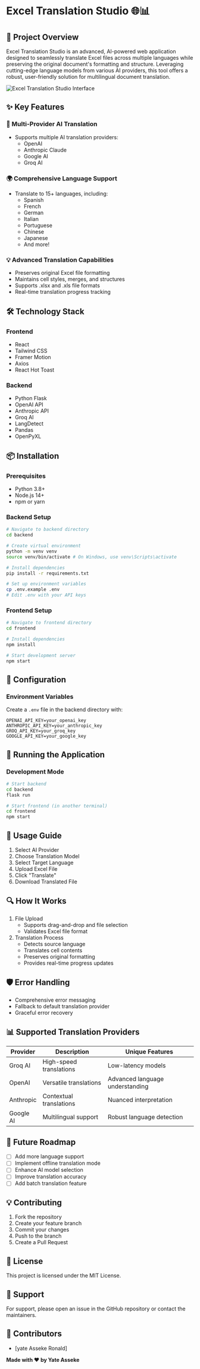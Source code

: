 # Excel Translation Studio 🌐📊

## 🚀 Project Overview

Excel Translation Studio is an advanced, AI-powered web application designed to seamlessly translate Excel files across multiple languages while preserving the original document's formatting and structure. Leveraging cutting-edge language models from various AI providers, this tool offers a robust, user-friendly solution for multilingual document translation.

![Excel Translation Studio Interface](img/application_image.png)

## ✨ Key Features

### 🤖 Multi-Provider AI Translation

- Supports multiple AI translation providers:
  - OpenAI
  - Anthropic Claude
  - Google AI
  - Groq AI

### 🌍 Comprehensive Language Support

- Translate to 15+ languages, including:
  - Spanish
  - French
  - German
  - Italian
  - Portuguese
  - Chinese
  - Japanese
  - And more!

### 💡 Advanced Translation Capabilities

- Preserves original Excel file formatting
- Maintains cell styles, merges, and structures
- Supports .xlsx and .xls file formats
- Real-time translation progress tracking

## 🛠 Technology Stack

### Frontend

- React
- Tailwind CSS
- Framer Motion
- Axios
- React Hot Toast

### Backend

- Python Flask
- OpenAI API
- Anthropic API
- Groq AI
- LangDetect
- Pandas
- OpenPyXL

## 📦 Installation

### Prerequisites

- Python 3.8+
- Node.js 14+
- npm or yarn

### Backend Setup

```bash
# Navigate to backend directory
cd backend

# Create virtual environment
python -m venv venv
source venv/bin/activate # On Windows, use venv\Scripts\activate

# Install dependencies
pip install -r requirements.txt

# Set up environment variables
cp .env.example .env
# Edit .env with your API keys
```

### Frontend Setup

```bash
# Navigate to frontend directory
cd frontend

# Install dependencies
npm install

# Start development server
npm start
```

## 🔐 Configuration

### Environment Variables

Create a `.env` file in the backend directory with:

```
OPENAI_API_KEY=your_openai_key
ANTHROPIC_API_KEY=your_anthropic_key
GROQ_API_KEY=your_groq_key
GOOGLE_API_KEY=your_google_key
```

## 🚀 Running the Application

### Development Mode

```bash
# Start backend
cd backend
flask run

# Start frontend (in another terminal)
cd frontend
npm start
```

## 🌟 Usage Guide

1. Select AI Provider
2. Choose Translation Model
3. Select Target Language
4. Upload Excel File
5. Click "Translate"
6. Download Translated File

## 🔍 How It Works

1. File Upload
   - Supports drag-and-drop and file selection
   - Validates Excel file format
2. Translation Process
   - Detects source language
   - Translates cell contents
   - Preserves original formatting
   - Provides real-time progress updates

## 🛡 Error Handling

- Comprehensive error messaging
- Fallback to default translation provider
- Graceful error recovery

## 📊 Supported Translation Providers

| Provider  | Description             | Unique Features                 |
| --------- | ----------------------- | ------------------------------- |
| Groq AI   | High-speed translations | Low-latency models              |
| OpenAI    | Versatile translations  | Advanced language understanding |
| Anthropic | Contextual translations | Nuanced interpretation          |
| Google AI | Multilingual support    | Robust language detection       |

## 🔮 Future Roadmap

- [ ] Add more language support
- [ ] Implement offline translation mode
- [ ] Enhance AI model selection
- [ ] Improve translation accuracy
- [ ] Add batch translation feature

## 💡 Contributing

1. Fork the repository
2. Create your feature branch
3. Commit your changes
4. Push to the branch
5. Create a Pull Request

## 📄 License

This project is licensed under the MIT License.

## 🤝 Support

For support, please open an issue in the GitHub repository or contact the maintainers.

## 👥 Contributors

- [yate Asseke Ronald]

**Made with ❤️ by Yate Asseke**
